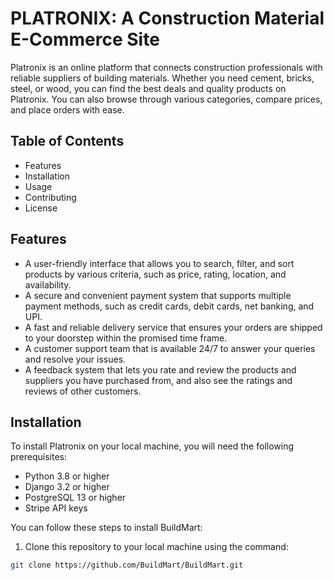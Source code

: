 # PLATRONIX: A Construction Material E-Commerce Site

Platronix is an online platform that connects construction professionals with reliable suppliers of building materials. Whether you need cement, bricks, steel, or wood, you can find the best deals and quality products on Platronix. You can also browse through various categories, compare prices, and place orders with ease.

## Table of Contents
- Features
- Installation
- Usage
- Contributing
- License

## Features
- A user-friendly interface that allows you to search, filter, and sort products by various criteria, such as price, rating, location, and availability.
- A secure and convenient payment system that supports multiple payment methods, such as credit cards, debit cards, net banking, and UPI.
- A fast and reliable delivery service that ensures your orders are shipped to your doorstep within the promised time frame.
- A customer support team that is available 24/7 to answer your queries and resolve your issues.
- A feedback system that lets you rate and review the products and suppliers you have purchased from, and also see the ratings and reviews of other customers.

## Installation
To install Platronix on your local machine, you will need the following prerequisites:
- Python 3.8 or higher
- Django 3.2 or higher
- PostgreSQL 13 or higher
- Stripe API keys

You can follow these steps to install BuildMart:
1. Clone this repository to your local machine using the command:

```bash
git clone https://github.com/BuildMart/BuildMart.git
